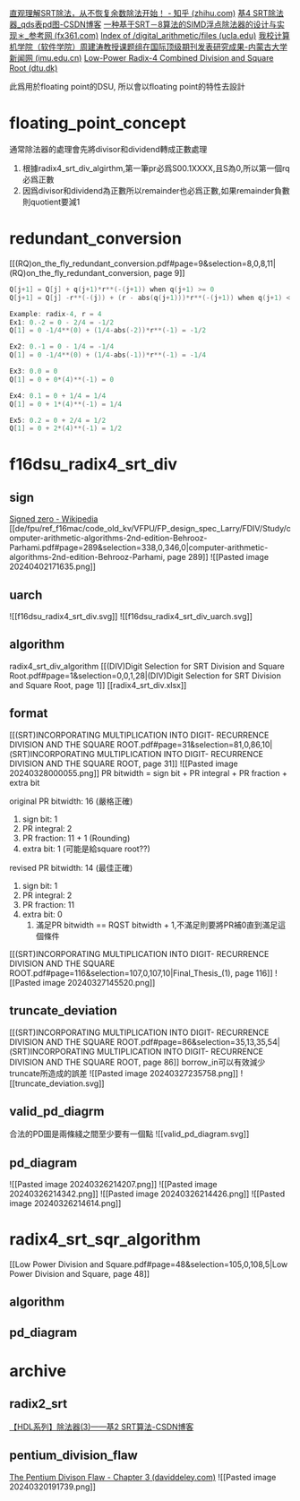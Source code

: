  [直观理解SRT除法，从不恢复余数除法开始！ - 知乎 (zhihu.com)](https://zhuanlan.zhihu.com/p/353010136)
[基4 SRT除法器_qds表pd图-CSDN博客](https://blog.csdn.net/zhouxuanyuye/article/details/119514007)
[一种基于SRT－8算法的SIMD浮点除法器的设计与实现＊_参考网 (fx361.com)](https://m.fx361.com/news/2014/0323/21598588.html)
[Index of /digital_arithmetic/files (ucla.edu)](https://web.cs.ucla.edu/digital_arithmetic/files/)
[我校计算机学院（软件学院）周建涛教授课题组在国际顶级期刊发表研究成果-内蒙古大学新闻网 (imu.edu.cn)](https://news.imu.edu.cn/info/1153/41081.htm)
[Low-Power Radix-4 Combined Division and Square Root (dtu.dk)](https://www.imm.dtu.dk/~alna/pubs/nl99p02/nl99p02.html)

此爲用於floating point的DSU, 所以會以floating point的特性去設計
# floating_point_concept
通常除法器的處理會先將divisor和dividend轉成正數處理
1. 根據radix4_srt_div_algirthm,第一筆pr必爲S00.1XXXX,且S為0,所以第一個rq必爲正數
2. 因爲divisor和dividend為正數所以remainder也必爲正數,如果remainder負數則quotient要減1
# redundant_conversion
[[(RQ)on_the_fly_redundant_conversion.pdf#page=9&selection=8,0,8,11|(RQ)on_the_fly_redundant_conversion, page 9]]
```C++
Q[j+1] = Q[j] + q(j+1)*r**(-(j+1)) when q(j+1) >= 0
Q[j+1] = Q[j] -r**(-(j)) + (r - abs(q(j+1)))*r**(-(j+1)) when q(j+1) < 0

Example: radix-4, r = 4
Ex1: 0.-2 = 0 - 2/4 = -1/2
Q[1] = 0 -1/4**(0) + (1/4-abs(-2))*r**(-1) = -1/2

Ex2: 0.-1 = 0 - 1/4 = -1/4
Q[1] = 0 -1/4**(0) + (1/4-abs(-1))*r**(-1) = -1/4

Ex3: 0.0 = 0
Q[1] = 0 + 0*(4)**(-1) = 0

Ex4: 0.1 = 0 + 1/4 = 1/4
Q[1] = 0 + 1*(4)**(-1) = 1/4

Ex5: 0.2 = 0 + 2/4 = 1/2
Q[1] = 0 + 2*(4)**(-1) = 1/2
```
# f16dsu_radix4_srt_div
## sign
[Signed zero - Wikipedia](https://en.wikipedia.org/wiki/Signed_zero)
[[de/fpu/ref_f16mac/code_old_kv/VFPU/FP_design_spec_Larry/FDIV/Study/computer-arithmetic-algorithms-2nd-edition-Behrooz-Parhami.pdf#page=289&selection=338,0,346,0|computer-arithmetic-algorithms-2nd-edition-Behrooz-Parhami, page 289]]
![[Pasted image 20240402171635.png]]

## uarch
![[f16dsu_radix4_srt_div.svg]]
![[f16dsu_radix4_srt_div_uarch.svg]]
## algorithm
radix4_srt_div_algorithm
[[(DIV)Digit Selection for SRT Division and Square Root.pdf#page=1&selection=0,0,1,28|(DIV)Digit Selection for SRT Division and Square Root, page 1]]
[[radix4_srt_div.xlsx]]
## format
[[(SRT)INCORPORATING MULTIPLICATION INTO DIGIT- RECURRENCE DIVISION AND THE SQUARE ROOT.pdf#page=31&selection=81,0,86,10|(SRT)INCORPORATING MULTIPLICATION INTO DIGIT- RECURRENCE DIVISION AND THE SQUARE ROOT, page 31]]
![[Pasted image 20240328000055.png]]
PR bitwidth = sign bit + PR integral + PR fraction + extra bit

original PR bitwidth: 16 (嚴格正確)
1. sign bit: 1
2. PR integral: 2
3. PR fraction: 11 + 1 (Rounding)
4. extra bit: 1 (可能是給square root??)

revised PR bitwidth: 14 (最佳正確)
1. sign bit: 1
2. PR integral: 2
3. PR fraction: 11
4. extra bit: 0
	1. 滿足PR bitwidth == RQST bitwidth + 1,不滿足則要將PR補0直到滿足這個條件

[[(SRT)INCORPORATING MULTIPLICATION INTO DIGIT- RECURRENCE DIVISION AND THE SQUARE ROOT.pdf#page=116&selection=107,0,107,10|Final_Thesis_(1), page 116]]
![[Pasted image 20240327145520.png]]
## truncate_deviation
[[(SRT)INCORPORATING MULTIPLICATION INTO DIGIT- RECURRENCE DIVISION AND THE SQUARE ROOT.pdf#page=86&selection=35,13,35,54|(SRT)INCORPORATING MULTIPLICATION INTO DIGIT- RECURRENCE DIVISION AND THE SQUARE ROOT, page 86]]
borrow_in可以有效減少truncate所造成的誤差
![[Pasted image 20240327235758.png]]
![[truncate_deviation.svg]]
## valid_pd_diagrm
合法的PD圖是兩條綫之間至少要有一個點
![[valid_pd_diagram.svg]]

## pd_diagram
![[Pasted image 20240326214207.png]]
![[Pasted image 20240326214342.png]]
![[Pasted image 20240326214426.png]]
![[Pasted image 20240326214614.png]]

# radix4_srt_sqr_algorithm
[[Low Power Division and Square.pdf#page=48&selection=105,0,108,5|Low Power Division and Square, page 48]]
## algorithm

## pd_diagram

# archive
## radix2_srt
[【HDL系列】除法器(3)——基2 SRT算法-CSDN博客](https://blog.csdn.net/zhouxuanyuye/article/details/109436358)
## pentium_division_flaw
[The Pentium Divison Flaw - Chapter 3 (daviddeley.com)](https://daviddeley.com/pentbug/pentbug3.htm)
![[Pasted image 20240320191739.png]]
